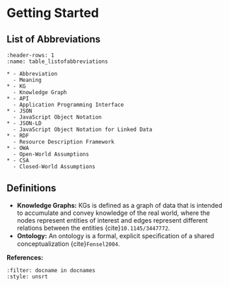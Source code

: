 # Getting Started

## List of Abbreviations
```{list-table} List of Abbreviations
:header-rows: 1
:name: table_listofabbreviations

* - Abbreviation
  - Meaning
* - KG
  - Knowledge Graph
* - API
  - Application Programming Interface
* - JSON
  - JavaScript Object Notation
* - JSON-LD
  - JavaScript Object Notation for Linked Data
* - RDF
  - Resource Description Framework
* - OWA
  - Open-World Assumptions
* - CSA
  - Closed-World Assumptions
```

## Definitions
- **Knowledge Graphs:** KGs is defined as a graph of data that is intended to accumulate and convey knowledge of the real world, where the nodes represent entities of interest and edges represent different relations between the entities {cite}`10.1145/3447772`.
- **Ontology:** An ontology is a formal, explicit speciﬁcation of a shared conceptualization {cite}`Fensel2004`.



**References:**
```{bibliography}
:filter: docname in docnames
:style: unsrt
```